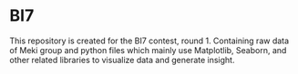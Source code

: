 # BI7
This repository is created for the BI7 contest, round 1.
Containing raw data of Meki group and python files which mainly use Matplotlib, Seaborn, and other related libraries to visualize data and generate insight.
